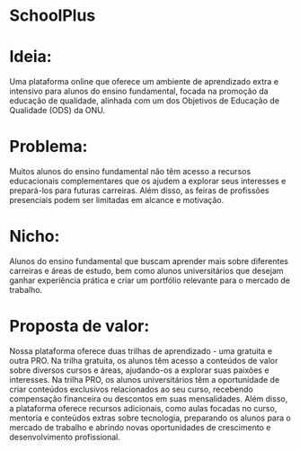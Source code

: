 # SchoolPlus
# Ideia:
  Uma plataforma online que oferece um ambiente de aprendizado extra e intensivo para alunos do ensino fundamental, focada na promoção da educação de qualidade, alinhada com um dos Objetivos de Educação de Qualidade (ODS) da ONU.

# Problema: 
  Muitos alunos do ensino fundamental não têm acesso a recursos educacionais complementares que os ajudem a explorar seus interesses e prepará-los para futuras carreiras. Além disso, as feiras de profissões     presenciais podem ser limitadas em alcance e motivação.

# Nicho:
  Alunos do ensino fundamental que buscam aprender mais sobre diferentes carreiras e áreas de estudo, bem como alunos universitários que desejam ganhar experiência prática e criar um portfólio relevante para o mercado de trabalho.

# Proposta de valor: 
  Nossa plataforma oferece duas trilhas de aprendizado - uma gratuita e outra PRO. Na trilha gratuita, os alunos têm acesso a conteúdos de valor sobre diversos cursos e áreas, ajudando-os a explorar suas paixões e interesses. Na trilha PRO, os alunos universitários têm a oportunidade de criar conteúdos exclusivos relacionados ao seu curso, recebendo compensação financeira ou descontos em suas mensalidades. Além disso, a plataforma oferece recursos adicionais, como aulas focadas no curso, mentoria e conteúdos extras sobre tecnologia, preparando os alunos para o mercado de trabalho e abrindo novas oportunidades de crescimento e desenvolvimento profissional.
